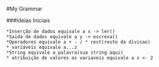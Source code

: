 #My Grammar

###Ideias Iniciais
    
    *Inserção de dados equivale a x -> ler() 
    *Saida de dados equivale a y -> escreva()
    *Operadores equivale a + - / * rest(resto da divisao)
    * variáveis equivale a...z
    *String equivale a palavra(sua string aqui)
    * atribuição de valores as variaveis equivale a x <- 2
    
    
    

